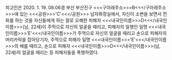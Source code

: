 피고인은 2020. 1. 19. 08:06경 부산 부산진구 <<<구아래주소>>>B<<</구아래주소>>>에 있는 <<<공원>>>'C'<<</공원>>> 남자화장실에서, 자신이 소변을 보면서 전화를 하는 것을 자신들에게 하는 말로 오해한 피해자 <<<내국인이름>>>D<<</내국인이름>>>(남, 22세)이 주먹으로 자신의 얼굴을 때리고, 피해자의 일행인 일명 <<<내국인이름>>>'E'<<</내국인이름>>>가 주먹으로 자신의 얼굴을 때리고 손으로 피해자의 머리카락을 잡아당기자, 주먹으로 피해자 일명 <<<내국인이름>>>'E'<<</내국인이름>>>의 배를 때리고, 손으로 피해자 <<<내국인이름>>>D<<</내국인이름>>>(남, 22세)의 얼굴을 때리는 등 피해자들을 폭행하였다.
